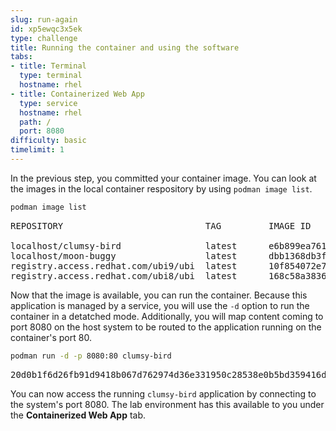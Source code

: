 ```yaml
---
slug: run-again
id: xp5ewqc3x5ek
type: challenge
title: Running the container and using the software
tabs:
- title: Terminal
  type: terminal
  hostname: rhel
- title: Containerized Web App
  type: service
  hostname: rhel
  path: /
  port: 8080
difficulty: basic
timelimit: 1
---
```

In the previous step, you committed your container image.  You can look at the images in the local container respository by using `podman image list`.

```bash
podman image list
```

<pre class="file">
REPOSITORY                           TAG         IMAGE ID      CREATED        SIZE

localhost/clumsy-bird                latest      e6b899ea7611  2 minutes ago  493 MB
localhost/moon-buggy                 latest      dbb1368db3f9  10 minutes ago 335 MB
registry.access.redhat.com/ubi9/ubi  latest      10f854072e7e  5 minutes ago  227 MB
registry.access.redhat.com/ubi8/ubi  latest      168c58a38365  15 minutes ago 228 MB
</pre>

Now that the image is available, you can run the container.  Because this application is managed by a service, you will use the `-d` option to run the container in a detatched mode.  Additionally, you will map content coming to port 8080 on the host system to be routed to the application running on the container's port 80.

```bash
podman run -d -p 8080:80 clumsy-bird
```

<pre class="file">
20d0b1f6d26fb91d9418b067d762974d36e331950c28538e0b5bd359416d8712
</pre>

You can now access the running `clumsy-bird` application by connecting to the system's port 8080.  The lab environment has this available to you under the __Containerized Web App__ tab.

